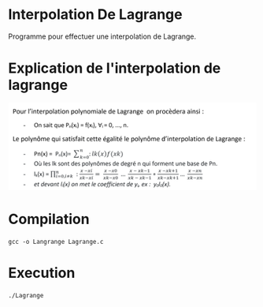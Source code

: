# Interpolation De Lagrange
Programme pour effectuer une interpolation de Lagrange.

# Explication de l'interpolation de lagrange
![alt text](https://github.com/MalikSploit/Interpolation_De_Lagrange/blob/main/Lagrange.png)

# Compilation
`gcc -o Langrange Lagrange.c `

# Execution
`./Lagrange`
